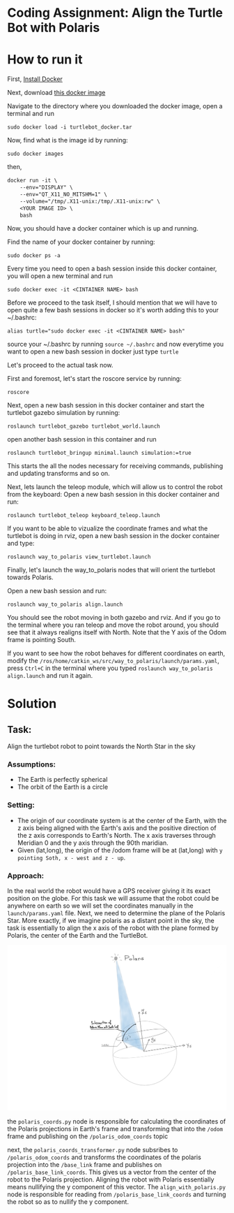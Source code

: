 # Coding Assignment: Align the Turtle Bot with Polaris


# How to run it

First, [Install Docker](https://docs.docker.com/get-docker/)

Next, download [this docker image](https://www.dropbox.com/s/8lb1agzvdhwhnm4/turtlebot_docker.tar?dl=0)

Navigate to the directory where you downloaded the docker image, open a terminal and run 

```
sudo docker load -i turtlebot_docker.tar
```

Now, find what is the image id by running:

```
sudo docker images
```

then,

```
docker run -it \
    --env="DISPLAY" \
    --env="QT_X11_NO_MITSHM=1" \
    --volume="/tmp/.X11-unix:/tmp/.X11-unix:rw" \
    <YOUR IMAGE ID> \
    bash
```
Now, you should have a docker container which is up and running.

Find the name of your docker container by running:

```
sudo docker ps -a
```

Every time you need to open a bash session inside this docker container, you will open a new terminal and run

```
sudo docker exec -it <CINTAINER NAME> bash
```

Before we proceed to the task itself, I should mention that we will have to open quite a few bash sessions in docker so it's worth adding this to your ~/.bashrc:

```
alias turtle="sudo docker exec -it <CINTAINER NAME> bash"
```

source your ~/.bashrc by running `source ~/.bashrc` and now everytime you want to open a new bash session in docker just type `turtle`


Let's proceed to the actual task now.

First and foremost, let's start the roscore service by running:

```
roscore
```

Next, open a new bash session in this docker container and start the turtlebot gazebo simulation by running:

```
roslaunch turtlebot_gazebo turtlebot_world.launch
```
open another bash session in this container and run

```
roslaunch turtlebot_bringup minimal.launch simulation:=true
```
This starts the all the nodes necessary for receiving commands, publishing and updating transforms and so on.

Next, lets launch the teleop module, which will allow us to control the robot from the keyboard:
Open a new bash session in this docker container and run:

```
roslaunch turtlebot_teleop keyboard_teleop.launch
```
If you want to be able to vizualize the coordinate frames and what the turtlebot is doing in rviz, open a new bash session in the docker container and type:


```
roslaunch way_to_polaris view_turtlebot.launch
```

Finally, let's launch the way_to_polaris nodes that will orient the turtlebot towards Polaris.

Open a new bash session and run:

```
roslaunch way_to_polaris align.launch
```

You should see the robot moving in both gazebo and rviz. And if you go to the terminal where you ran teleop and move the robot around, you should see that it always realigns itself with North. Note that the Y axis of the Odom frame is pointing South.

If you want to see how the robot behaves for different coordinates on earth, modify the `/ros/home/catkin_ws/src/way_to_polaris/launch/params.yaml`, press `Ctrl+C` in the terminal where you typed  `roslaunch way_to_polaris align.launch` and run it again.

# Solution


## Task:

Align the turtlebot robot to point towards the North Star in the sky

### Assumptions:

* The Earth is perfectly spherical
* The orbit of the Earth is a circle
  
### Setting:
* The origin of our coordinate system is at the center of the Earth, with the z axis being aligned with the Earth's axis and the positive direction of the z axis corresponds to Earth's North. The x axis traverses through Meridian 0 and the y axis through the 90th maridian.
* Given (lat,long), the origin of the /odom frame will be at (lat,long) with `y pointing Soth, x - west and z - up`.



### Approach:
In the real world the robot would have a GPS receiver giving it its exact position on the globe. For this task we will assume that the robot could be anywhere on earth so we will set the coordinates manually in the `launch/params.yaml` file. Next, we need to determine the plane of the Polaris Star. More exactly, if we imagine polaris as a distant point in the sky, the task is essentially to align the x axis of the robot with the plane formed by Polaris, the center of the Earth and the TurtleBot.

![Figure 1](fig1.png "Figure 1")

the `polaris_coords.py` node is responsible for calculating the coordinates of the Polaris projections in Earth's frame and transforming that into the `/odom` frame and publishing on the `/polaris_odom_coords` topic

next, the `polaris_coords_transformer.py` node subsribes to `/polaris_odom_coords` and transforms the coordinates of the polaris projection into the `/base_link` frame and publishes on `/polaris_base_link_coords`. This gives us a vector from the center of the robot to the Polaris projection. Aligning the robot with Polaris essentially means nullifying the y component of this vector. The `align_with_polaris.py` node is responsible for reading from `/polaris_base_link_coords` and turning the robot so as to nullify the y component.

